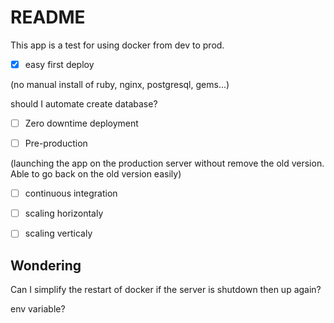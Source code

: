 # README

This app is a test for using docker from dev to prod.

* [x] easy first deploy

 (no manual install of ruby, nginx, postgresql, gems...)

 should I automate create database?

* [ ] Zero downtime deployment

* [ ] Pre-production

 (launching the app on the production server without remove the old version. Able to go back on the old version easily)

* [ ] continuous integration

* [ ] scaling horizontaly

* [ ] scaling verticaly



## Wondering

Can I simplify the restart of docker if the server is shutdown then up again?

env variable?
